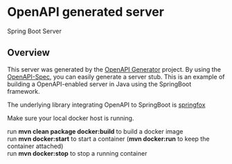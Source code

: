 # OpenAPI generated server

Spring Boot Server 


## Overview  
This server was generated by the [OpenAPI Generator](https://openapi-generator.tech) project.
By using the [OpenAPI-Spec](https://openapis.org), you can easily generate a server stub.
This is an example of building a OpenAPI-enabled server in Java using the SpringBoot framework.

The underlying library integrating OpenAPI to SpringBoot is [springfox](https://github.com/springfox/springfox)

Make sure your local docker host is running.

run **mvn clean package docker:build** to build a docker image<br/>
run **mvn docker:start** to start a container (**mvn docker:run** to keep the container attached)<br/>
run **mvn docker:stop** to stop a running container

